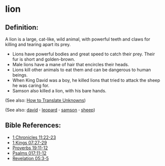 # lion #

## Definition: ##

A lion is a large, cat-like, wild animal, with powerful teeth and claws for killing and tearing apart its prey.

* Lions have powerful bodies and great speed to catch their prey. Their fur is short and golden-brown.
* Male lions have a mane of hair that encircles their heads.
* Lions kill other animals to eat them and can be dangerous to human beings.
* When King David was a boy, he killed lions that tried to attack the sheep he was caring for.
* Samson also killed a lion, with his bare hands.

(See also: [How to Translate Unknowns](https://git.door43.org/Door43/en-ta-translate-vol1/src/master/content/translate_unknown.md))

(See also: [david](../other/david.md) **·** [leopard](../other/leopard.md) **·** [samson](../other/samson.md) **·** [sheep](../other/sheep.md))

## Bible References: ##

* [1 Chronicles 11:22-23](https://door43.org/en/bible/notes/1ch/11/22)
* [1 Kings 07:27-29](https://door43.org/en/bible/notes/1ki/07/27)
* [Proverbs 19:11-12](https://door43.org/en/bible/notes/pro/19/11)
* [Psalms 017:11-12](https://door43.org/en/bible/notes/psa/017/011)
* [Revelation 05:3-5](https://door43.org/en/bible/notes/rev/05/03)

